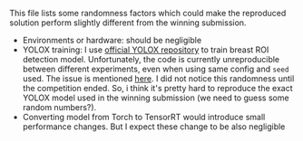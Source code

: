 This file lists some randomness factors which could make the reproduced solution perform slightly different from the winning submission.
- Environments or hardware: should be negligible
- YOLOX training: I use [official YOLOX repository](https://github.com/Megvii-BaseDetection/YOLOX) to train breast ROI detection model. Unfortunately, the code is currently unreproducible between different experiments, even when using same config and `seed` used. The issue is mentioned [here](https://github.com/Megvii-BaseDetection/YOLOX/issues/1612). I did not notice this randomness until the competition ended. So, i think it's pretty hard to reproduce the exact YOLOX model used in the winning submission (we need to guess some random numbers?).
- Converting model from Torch to TensorRT would introduce small performance changes. But I expect these change to be also negligible
